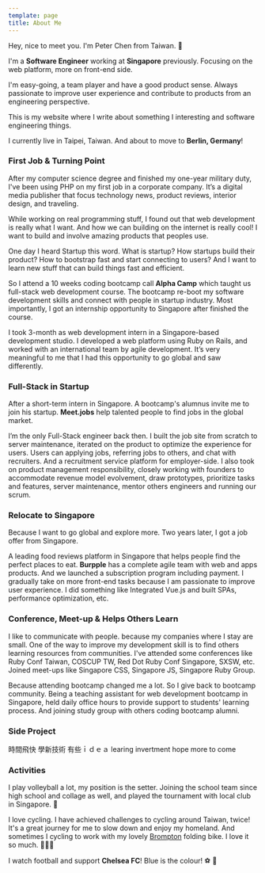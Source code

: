 ```yaml
---
template: page
title: About Me
---
```


Hey, nice to meet you. I'm Peter Chen from Taiwan. 👋

I'm a **Software Engineer** working at **Singapore** previously. Focusing on the web platform, more on front-end side.

I'm easy-going, a team player and have a good product sense. Always passionate to improve user experience and contribute to products from an engineering perspective.

This is my website where I write about something I interesting and software engineering things.

I currently live in Taipei, Taiwan. And about to move to **Berlin, Germany**!

### First Job & Turning Point

After my computer science degree and finished my one-year military duty, I've been using PHP on my first job in a corporate company. It’s a digital media publisher that focus technology news, product reviews, interior design, and traveling.

While working on real programming stuff, I found out that web development is really what I want. And how we can building on the internet is really cool! I want to build and involve amazing products that peoples use.

One day I heard Startup this word. What is startup? How startups build their product? How to bootstrap fast and start connecting to users? And I want to learn new stuff that can build things fast and efficient.

So I attend a 10 weeks coding bootcamp call **Alpha Camp** which taught us full-stack web development course. The bootcamp re-boot my software development skills and connect with people in startup industry. Most importantly, I got an internship opportunity to Singapore after finished the course.

I took 3-month as web development intern in a Singapore-based development studio. I developed a web platform using Ruby on Rails, and worked with an international team by agile development. It’s very meaningful to me that I had this opportunity to go global and saw differently.

### Full-Stack in Startup

After a short-term intern in Singapore. A bootcamp's alumnus invite me to join his startup. **Meet.jobs** help talented people to find jobs in the global market.

I’m the only Full-Stack engineer back then. I built the job site from scratch to server maintenance, iterated on the product to optimize the experience for users. Users can applying jobs, referring jobs to others, and chat with recruiters. And a recruitment service platform for employer-side. I also took on product management responsibility, closely working with founders to accommodate revenue model evolvement, draw prototypes, prioritize tasks and features, server maintenance, mentor others engineers and running our scrum.

### Relocate to Singapore

Because I want to go global and explore more. Two years later, I got a job offer from Singapore.

A leading food reviews platform in Singapore that helps people find the perfect places to eat. **Burpple** has a complete agile team with web and apps products. And we launched a subscription program including payment. I gradually take on more front-end tasks because I am passionate to improve user experience. I did something like Integrated Vue.js and built SPAs, performance optimization, etc.

### Conference, Meet-up & Helps Others Learn

I like to communicate with people. because my companies where I stay are small. One of the way to improve my development skill is to find others learning resources from communities. I've attended some conferences like Ruby Conf Taiwan, COSCUP TW, Red Dot Ruby Conf Singapore, SXSW, etc. Joined meet-ups like Singapore CSS, Singapore JS, Singapore Ruby Group.

Because attending bootcamp changed me a lot. So I give back to bootcamp community. Being a teaching assistant for web development bootcamp in Singapore, held daily office hours to provide support to students' learning process. And joining study group with others coding bootcamp alumni.

### Side Project

時間飛快 學新技術
有些ｉｄｅａ
learing invertment
hope more to come

### Activities

I play volleyball a lot, my position is the setter. Joining the school team since high school and collage as well, and played the tournament with local club in Singapore. 🏐

I love cycling. I have achieved challenges to cycling around Taiwan, twice! It's a great journey for me to slow down and enjoy my homeland. And sometimes I cycling to work with my lovely [Brompton](https://www.brompton.com/) folding bike. I love it so much. 🚴🏻‍♂️

I watch football and support **Chelsea FC**! Blue is the colour! ⚽️ 🔵
